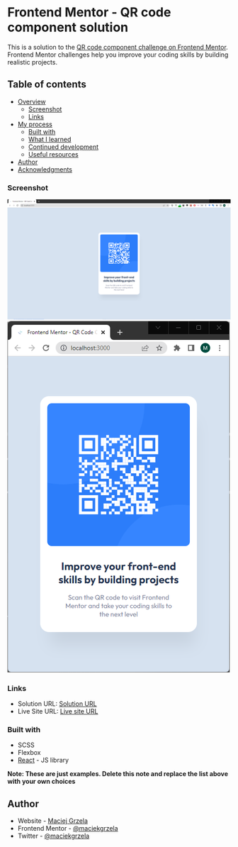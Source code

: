 # Frontend Mentor - QR code component solution

This is a solution to the [QR code component challenge on Frontend Mentor](https://www.frontendmentor.io/challenges/qr-code-component-iux_sIO_H). Frontend Mentor challenges help you improve your coding skills by building realistic projects. 

## Table of contents

- [Overview](#overview)
  - [Screenshot](#screenshot)
  - [Links](#links)
- [My process](#my-process)
  - [Built with](#built-with)
  - [What I learned](#what-i-learned)
  - [Continued development](#continued-development)
  - [Useful resources](#useful-resources)
- [Author](#author)
- [Acknowledgments](#acknowledgments)

### Screenshot

![Web](https://raw.githubusercontent.com/maciekgrzela/fm__qr-code-component/main/qr-code-component/src/assets/screen_web.png)
![Mobile](https://raw.githubusercontent.com/maciekgrzela/fm__qr-code-component/main/qr-code-component/src/assets/screen_mobile.png)


### Links

- Solution URL: [Solution URL](https://github.com/maciekgrzela/fm__qr-code-component)
- Live Site URL: [Live site URL](https://maciekgrzela.github.io/fm__qr-code-component/index.html)


### Built with

- SCSS
- Flexbox
- [React](https://reactjs.org/) - JS library

**Note: These are just examples. Delete this note and replace the list above with your own choices**

## Author

- Website - [Maciej Grzela](https://www.mgrzela.dev)
- Frontend Mentor - [@maciekgrzela](https://www.frontendmentor.io/profile/@maciekgrzela)
- Twitter - [@maciekgrzela](https://www.twitter.com/@maciekgrzela)
